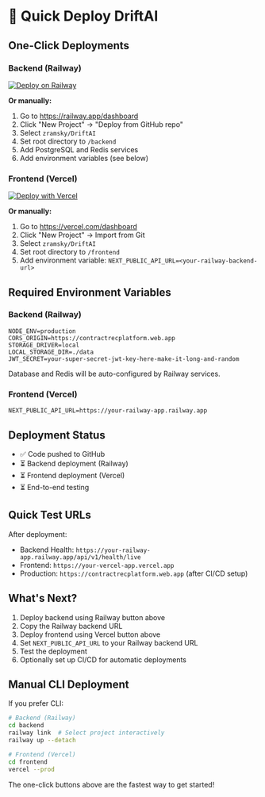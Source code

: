 # 🚀 Quick Deploy DriftAI

## One-Click Deployments

### Backend (Railway)
[![Deploy on Railway](https://railway.app/button.svg)](https://railway.app/template/zxjfvD?referralCode=HKsPVP)

**Or manually:**
1. Go to https://railway.app/dashboard
2. Click "New Project" → "Deploy from GitHub repo"  
3. Select `zramsky/DriftAI`
4. Set root directory to `/backend`
5. Add PostgreSQL and Redis services
6. Add environment variables (see below)

### Frontend (Vercel)  
[![Deploy with Vercel](https://vercel.com/button)](https://vercel.com/new/clone?repository-url=https://github.com/zramsky/DriftAI&root-directory=frontend)

**Or manually:**
1. Go to https://vercel.com/dashboard
2. Click "New Project" → Import from Git
3. Select `zramsky/DriftAI`  
4. Set root directory to `/frontend`
5. Add environment variable: `NEXT_PUBLIC_API_URL=<your-railway-backend-url>`

## Required Environment Variables

### Backend (Railway)
```
NODE_ENV=production
CORS_ORIGIN=https://contractrecplatform.web.app
STORAGE_DRIVER=local
LOCAL_STORAGE_DIR=./data
JWT_SECRET=your-super-secret-jwt-key-here-make-it-long-and-random
```

Database and Redis will be auto-configured by Railway services.

### Frontend (Vercel)
```
NEXT_PUBLIC_API_URL=https://your-railway-app.railway.app
```

## Deployment Status

- ✅ Code pushed to GitHub
- ⏳ Backend deployment (Railway)  
- ⏳ Frontend deployment (Vercel)
- ⏳ End-to-end testing

## Quick Test URLs

After deployment:
- Backend Health: `https://your-railway-app.railway.app/api/v1/health/live`
- Frontend: `https://your-vercel-app.vercel.app`
- Production: `https://contractrecplatform.web.app` (after CI/CD setup)

## What's Next?

1. Deploy backend using Railway button above
2. Copy the Railway backend URL  
3. Deploy frontend using Vercel button above
4. Set `NEXT_PUBLIC_API_URL` to your Railway backend URL
5. Test the deployment
6. Optionally set up CI/CD for automatic deployments

## Manual CLI Deployment

If you prefer CLI:

```bash
# Backend (Railway)
cd backend
railway link  # Select project interactively
railway up --detach

# Frontend (Vercel)  
cd frontend
vercel --prod
```

The one-click buttons above are the fastest way to get started!